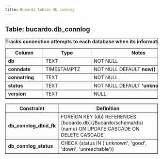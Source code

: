 ```yaml
---
title: Bucardo tables db connlog
---
```



<h2>
Table: bucardo.db_connlog

</h2>
<table border="1" cellpadding="3">
<caption style="white-space: nowrap">
<b>Tracks connection attempts to each database when its information changes</b>

</caption>
<tr>
<th>
Column

</th>
<th>
Type

</th>
<th>
Notes

</th>
</tr>
<tr>
<td>
<b>db</b>

</td>
<td>
TEXT

</td>
<td>
NOT NULL

</td>
</tr>
<tr>
<td>
<b>conndate</b>

</td>
<td>
TIMESTAMPTZ

</td>
<td>
NOT NULL DEFAULT <b>now()</b>

</td>
</tr>
<tr>
<td>
<b>connstring</b>

</td>
<td>
TEXT

</td>
<td>
NOT NULL

</td>
</tr>
<tr>
<td>
<b>status</b>

</td>
<td>
TEXT

</td>
<td>
NOT NULL DEFAULT <b>'unknown'</b>

</td>
</tr>
<tr>
<td>
<b>version</b>

</td>
<td>
TEXT

</td>
<td>
NULL

</td>
</tr>
</table>
<table border="1" cellpadding="3" style="margin-top: 15px">
<tr>
<th>
Constraint

</th>
<th>
Definition

</th>
</tr>
<tr>
<td>
<b>db_connlog_dbid_fk</b>

</td>
<td>
FOREIGN KEY (db) REFERENCES [bucardo.db](/Bucardo/schema/db)(name) ON UPDATE CASCADE ON DELETE CASCADE

</td>
</tr>
<tr>
<td>
<b>db_connlog_status</b>

</td>
<td>
CHECK (status IN ('unknown', 'good', 'down', 'unreachable'))

</td>
</tr>
</table>
